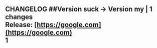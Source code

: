 ## CHANGELOG ##Version suck -> Version my | 1 changes</br>Release: [https://google.com](https://google.com)</br>1
